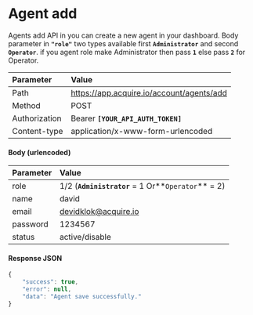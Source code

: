 # Agent add

Agents add API in you can create a new agent in your dashboard. Body parameter in **`"role"`** two types available first **`Administrator`** and second **`Operator`**. if you agent role make Administrator then pass **`1`** else pass **`2`** for Operator.

| Parameter | Value |
| :--- | :--- |
| Path | https://app.acquire.io/account/agents/add |
| Method | POST |
| Authorization | Bearer **`[YOUR_API_AUTH_TOKEN]`** |
| Content-type | application/x-www-form-urlencoded |

#### **Body \(urlencoded\)**

| Parameter | Value |
| :--- | :--- |
| role | 1/2 \(**`Administrator`** = 1 Or**`Operator`** = 2\) |
| name | david |
| email | devidklok@acquire.io |
| password | 1234567 |
| status | active/disable |

#### Response JSON

```javascript
{
    "success": true,
    "error": null,
    "data": "Agent save successfully."
}
```

